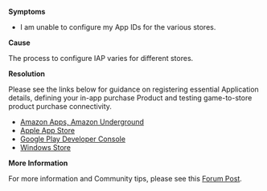 

**Symptoms**


- I am unable to configure my App IDs for the various stores.



**Cause**



The process to configure IAP varies for different stores.



**Resolution**



Please see the links below for guidance on registering essential Application details, defining your in-app purchase Product and testing game-to-store product purchase connectivity.


- [Amazon Apps, Amazon Underground](https://docs.google.com/document/d/1QxHRo7DdjwNIUAm0Gb4J3EW3k1vODJ8dGdZZfJwetYk)
- [Apple App Store](http://docs.unity3d.com/Manual/UnityIAPAppleConfiguration.html)
- [Google Play Developer Console](http://docs.unity3d.com/Manual/UnityIAPGoogleConfiguration.html)
- [Windows Store](http://docs.unity3d.com/Manual/UnityIAPWindowsConfiguration.html)



**More Information**



For more information and Community tips, please see this [Forum Post](http://forum.unity3d.com/threads/unity-iap-store-guides-amazon-apple-google-play-windows.372647/).





